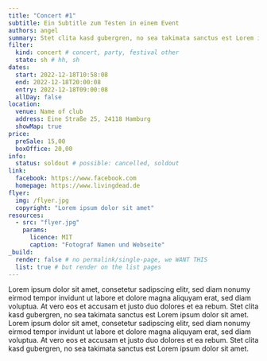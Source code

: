 ```yaml
---
title: "Concert #1"
subtitle: Ein Subtitle zum Testen in einem Event
authors: angel
summary: Stet clita kasd gubergren, no sea takimata sanctus est Lorem ipsum dolor sit amet
filter:
  kind: concert # concert, party, festival other
  state: sh # hh, sh
dates:
  start: 2022-12-18T10:58:08
  end: 2022-12-18T20:00:08
  entry: 2022-12-18T09:00:08
  allDay: false
location:
  venue: Name of club
  address: Eine Straße 25, 24118 Hamburg
  showMap: true
price:
  preSale: 15,00
  boxOffice: 20,00
info:
  status: soldout # possible: cancelled, soldout
link:
  facebook: https://www.facebook.com
  homepage: https://www.livingdead.de
flyer:
  img: /flyer.jpg
  copyright: "Lorem ipsum dolor sit amet"
resources:
  - src: "flyer.jpg"
    params:
      licence: MIT
      caption: "Fotograf Namen und Webseite"
_build:
  render: false # no permalink/single-page, we WANT THIS
  list: true # but render on the list pages
---
```


Lorem ipsum dolor sit amet, consetetur sadipscing elitr, sed diam nonumy eirmod tempor invidunt ut labore et dolore magna aliquyam erat, sed diam voluptua. At vero eos et accusam et justo duo dolores et ea rebum. Stet clita kasd gubergren, no sea takimata sanctus est Lorem ipsum dolor sit amet. Lorem ipsum dolor sit amet, consetetur sadipscing elitr, sed diam nonumy eirmod tempor invidunt ut labore et dolore magna aliquyam erat, sed diam voluptua. At vero eos et accusam et justo duo dolores et ea rebum. Stet clita kasd gubergren, no sea takimata sanctus est Lorem ipsum dolor sit amet.